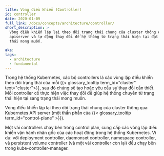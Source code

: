 ```yaml
---
title: Vòng điều khiển (Controller)
id: controller
date: 2020-01-09
full_link: /docs/concepts/architecture/controller/
short_description: >
  Vòng điều khiển lặp lại theo dõi trạng thái chung của cluster thông qua
  apiserver và tự động thay đổi để hệ thống từ trạng thái hiện tại đạt tới trạng
  thái mong muốn.

aka:
tags:
  - architecture
  - fundamental
---
```


Trong hệ thống Kubernetes, các bộ controllers là các vòng lặp điều khiển theo
dõi trạng thái của mỗi {{< glossary_tooltip term_id="cluster" text="cluster">}},
sau đó chúng sẽ tạo hoặc yêu cầu sự thay đổi cần thiết. Mỗi controller cố thực
hiện việc thay đổi để giúp hệ thống chuyển từ trạng thái hiện tại sang trạng
thái mong muốn.

<!--more-->

Vòng điều khiển lặp lại theo dõi trạng thái chung của cluster thông qua
Kubernetes API server (một thần phần của
{{< glossary_tooltip term_id="control-plane" >}}).

Một vài controllers chạy bên trong control plan, cung cấp các vòng lặp điều
khiển vận hành nhân gốc của các hoạt động trong hệ thống Kubernetes. Ví dụ: với
deployment controller, daemonset controller, namespace controller, và persistent
volume controller (và một vài controller còn lại) đều chạy bên trong
kube-controller-manager.
